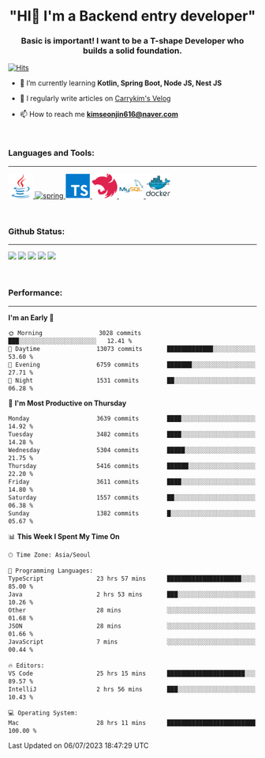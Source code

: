 <h1 align="center">"HI👋 I'm a Backend entry developer" </h1>
<h3 align="center">Basic is important! I want to be a T-shape Developer who builds a solid foundation.</h3>

[![Hits](https://hits.seeyoufarm.com/api/count/incr/badge.svg?url=https%3A%2F%2Fgithub.com%2Fgimseonjin&count_bg=%2318BFE5&title_bg=%23555555&icon=ko-fi.svg&icon_color=%23E7E7E7&title=hits&edge_flat=false)](https://hits.seeyoufarm.com)

- 🌱 I’m currently learning **Kotlin, Spring Boot, Node JS, Nest JS**

- 📝 I regularly write articles on [Carrykim's Velog](https://velog.io/@carrykim)

- 📫 How to reach me **kimseonjin616@naver.com**

<br/>

<h3 align="left">Languages and Tools:</h3>

***

<p align="left"> 
 <a href="https://www.java.com" target="_blank" rel="noreferrer"> <img src="https://raw.githubusercontent.com/devicons/devicon/master/icons/java/java-original.svg" alt="java" width="10%" height="10%"/> </a>
 <a href="https://spring.io/" target="_blank" rel="noreferrer"> <img src="https://www.vectorlogo.zone/logos/springio/springio-icon.svg" alt="spring" width="10%" height="10%"/> </a>
  <a href="https://www.typescriptlang.org/" target="_blank" rel="noreferrer"> <img src="https://raw.githubusercontent.com/devicons/devicon/master/icons/typescript/typescript-original.svg" alt="typescript" width="10%" height="10%"/> </a>
<a href="https://nestjs.com/" target="_blank" rel="noreferrer"> <img src="https://raw.githubusercontent.com/devicons/devicon/master/icons/nestjs/nestjs-plain.svg" alt="nestjs" width="10%" height="10%"/> </a> 
<a href="https://www.mysql.com/" target="_blank" rel="noreferrer"> <img src="https://raw.githubusercontent.com/devicons/devicon/master/icons/mysql/mysql-original-wordmark.svg" alt="mysql" width="10%" height="10%"/>  </a>
 <a href="https://www.docker.com/" target="_blank" rel="noreferrer"> <img src="https://raw.githubusercontent.com/devicons/devicon/master/icons/docker/docker-original-wordmark.svg" alt="docker" width="10%" height="10%"/> </a>
 </p>
</p>

<br/>

<h3 align="left">Github Status:</h3>

***

![](http://github-profile-summary-cards.vercel.app/api/cards/profile-details?username=gimseonjin&theme=nord_bright)
![](http://github-profile-summary-cards.vercel.app/api/cards/repos-per-language?username=gimseonjin&theme=nord_bright)
![](http://github-profile-summary-cards.vercel.app/api/cards/most-commit-language?username=gimseonjin&theme=nord_bright)
![](http://github-profile-summary-cards.vercel.app/api/cards/stats?username=gimseonjin&theme=nord_bright)
![](http://github-profile-summary-cards.vercel.app/api/cards/productive-time?username=gimseonjin&theme=nord_bright&utcOffset=8)


<br/>

<h3 align="left">Performance:</h3>

***

<!--START_SECTION:waka-->
**I'm an Early 🐤** 

```text
🌞 Morning                3028 commits        ███░░░░░░░░░░░░░░░░░░░░░░   12.41 % 
🌆 Daytime                13073 commits       █████████████░░░░░░░░░░░░   53.60 % 
🌃 Evening                6759 commits        ███████░░░░░░░░░░░░░░░░░░   27.71 % 
🌙 Night                  1531 commits        ██░░░░░░░░░░░░░░░░░░░░░░░   06.28 % 
```
📅 **I'm Most Productive on Thursday** 

```text
Monday                   3639 commits        ████░░░░░░░░░░░░░░░░░░░░░   14.92 % 
Tuesday                  3482 commits        ████░░░░░░░░░░░░░░░░░░░░░   14.28 % 
Wednesday                5304 commits        █████░░░░░░░░░░░░░░░░░░░░   21.75 % 
Thursday                 5416 commits        ██████░░░░░░░░░░░░░░░░░░░   22.20 % 
Friday                   3611 commits        ████░░░░░░░░░░░░░░░░░░░░░   14.80 % 
Saturday                 1557 commits        ██░░░░░░░░░░░░░░░░░░░░░░░   06.38 % 
Sunday                   1382 commits        █░░░░░░░░░░░░░░░░░░░░░░░░   05.67 % 
```


📊 **This Week I Spent My Time On** 

```text
🕑︎ Time Zone: Asia/Seoul

💬 Programming Languages: 
TypeScript               23 hrs 57 mins      █████████████████████░░░░   85.00 % 
Java                     2 hrs 53 mins       ███░░░░░░░░░░░░░░░░░░░░░░   10.26 % 
Other                    28 mins             ░░░░░░░░░░░░░░░░░░░░░░░░░   01.68 % 
JSON                     28 mins             ░░░░░░░░░░░░░░░░░░░░░░░░░   01.66 % 
JavaScript               7 mins              ░░░░░░░░░░░░░░░░░░░░░░░░░   00.44 % 

🔥 Editors: 
VS Code                  25 hrs 15 mins      ██████████████████████░░░   89.57 % 
IntelliJ                 2 hrs 56 mins       ███░░░░░░░░░░░░░░░░░░░░░░   10.43 % 

💻 Operating System: 
Mac                      28 hrs 11 mins      █████████████████████████   100.00 % 
```


 Last Updated on 06/07/2023 18:47:29 UTC
<!--END_SECTION:waka-->

<div align="center">
  
